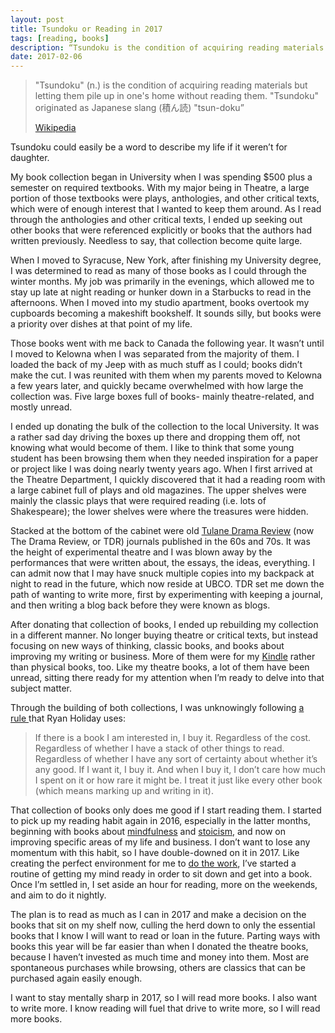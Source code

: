 ```yaml
---
layout: post
title: Tsundoku or Reading in 2017
tags: [reading, books]
description: “Tsundoku is the condition of acquiring reading materials but letting them pile up in one's home without reading them.”
date: 2017-02-06
---
```

> "Tsundoku" (n.) is the condition of acquiring reading materials but letting them pile up in one's home without reading them. "Tsundoku" originated as Japanese slang (積ん読) "tsun-doku”
>  
> [Wikipedia][1]

Tsundoku could easily be a word to describe my life if it weren’t for daughter. 

My book collection began in University when I was spending $500 plus a semester on required textbooks. With my major being in Theatre, a large portion of those textbooks were plays, anthologies, and other critical texts, which were of enough interest that I wanted to keep them around. As I read through the anthologies and other critical texts, I ended up seeking out other books that were referenced explicitly or books that the authors had written previously. Needless to say, that collection become quite large. 

When I moved to Syracuse, New York, after finishing my University degree, I was determined to read as many of those books as I could through the winter months. My job was primarily in the evenings, which allowed me to stay up late at night reading or hunker down in a Starbucks to read in the afternoons. When I moved into my studio apartment, books overtook my cupboards becoming a makeshift bookshelf. It sounds silly, but books were a priority over dishes at that point of my life. 

Those books went with me back to Canada the following year. It wasn’t until I moved to Kelowna when I was separated from the majority of them. I loaded the back of my Jeep with as much stuff as I could; books didn’t make the cut. I was reunited with them when my parents moved to Kelowna a few years later, and quickly became overwhelmed with how large the collection was. Five large boxes full of books- mainly theatre-related, and mostly unread. 

I ended up donating the bulk of the collection to the local University. It was a rather sad day driving the boxes up there and dropping them off, not knowing what would become of them. I like to think that some young student has been browsing them when they needed inspiration for a paper or project like I was doing nearly twenty years ago. When I first arrived at the Theatre Department, I quickly discovered that it had a reading room with a large cabinet full of plays and old magazines. The upper shelves were mainly the classic plays that were required reading (i.e. lots of Shakespeare); the lower shelves were where the treasures were hidden. 

Stacked at the bottom of the cabinet were old [Tulane Drama Review][2] (now The Drama Review, or TDR) journals published in the 60s and 70s. It was the height of experimental theatre and I was blown away by the performances that were written about, the essays, the ideas, everything. I can admit now that I may have snuck multiple copies into my backpack at night to read in the future, which now reside at UBCO. TDR set me down the path of wanting to write more, first by experimenting with keeping a journal, and then writing a blog back before they were known as blogs.  

After donating that collection of books, I ended up rebuilding my collection in a different manner. No longer buying theatre or critical texts, but instead focusing on new ways of thinking, classic books, and books about improving my writing or business. More of them were for my [Kindle][3] rather than physical books, too. Like my theatre books, a lot of them have been unread, sitting there ready for my attention when I’m ready to delve into that subject matter. 

Through the building of both collections, I was unknowingly following [a rule ][4]that Ryan Holiday uses:

> If there is a book I am interested in, I buy it. Regardless of the cost. Regardless of whether I have a stack of other things to read. Regardless of whether I have any sort of certainty about whether it’s any good. If I want it, I buy it. And when I buy it, I don’t care how much I spent on it or how rare it might be. I treat it just like every other book (which means marking up and writing in it).

That collection of books only does me good if I start reading them. I started to pick up my reading habit again in 2016, especially in the latter months, beginning with books about [mindfulness][5] and [stoicism][6], and now on improving specific areas of my life and business. I don’t want to lose any momentum with this habit, so I have double-downed on it in 2017. Like creating the perfect environment for me to [do the work][7], I’ve started a routine of getting my mind ready in order to sit down and get into a book. Once I’m settled in, I set aside an hour for reading, more on the weekends, and aim to do it nightly. 

The plan is to read as much as I can in 2017 and make a decision on the books that sit on my shelf now, culling the herd down to only the essential books that I know I will want to read or loan in the future. Parting ways with books this year will be far easier than when I donated the theatre books, because I haven’t invested as much time and money into them. Most are spontaneous purchases while browsing, others are classics that can be purchased again easily enough. 

I want to stay mentally sharp in 2017, so I will read more books. I also want to write more. I know reading will fuel that drive to write more, so I will read more books. 


[1]:	https://en.wikipedia.org/wiki/Tsundoku "Wikipedia | Tsundoku"
[2]:	http://www.mitpressjournals.org/loi/dram "Tulane Drama Review"
[3]:	http://www.foursides.ca/revisiting-the-kindle-2nd-generation "Revisiting the Kindle 2nd Generation"
[4]:	http://thoughtcatalog.com/ryan-holiday/2017/01/heres-the-attitude-that-successful-people-have-when-it-comes-to-books/
[5]:	http://www.foursides.ca/Mindfulness-Reading-List-Plus-Give-Away "Mindfulness Reading List"
[6]:	http://www.foursides.ca/Daily-Stoic-by-Ryan-Holiday "Daily Stoic by Ryan Holiday"
[7]:	http://www.foursides.ca/Doing-The-Work "Doing the Work | Four Sides"